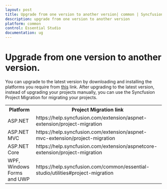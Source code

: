 ```yaml
---
layout: post
title: Upgrade from one version to another version| common | Syncfusion
description: upgrade from one version to another version
platform: common
control: Essential Studio
documentation: ug
---
```


# Upgrade from one version to another version.

You can upgrade to the latest version by downloading and installing the platforms you require from [this](https://www.syncfusion.com/downloads/latest-version) link. After upgrading to the latest version, instead of upgrading your projects manually, you can use the Syncfusion Project Migration for migrating your projects. 

<table>
<tr>
<th>
Platform</th><th>
Project Migration link</th></tr>
<tr>
<td>
ASP.NET</td><td>
https://help.syncfusion.com/extension/aspnet-extension/project-migration</td></tr>
<tr>
<td>
ASP.NET MVC</td><td>
https://help.syncfusion.com/extension/aspnet-mvc-extension/project-migration</td></tr>
<tr>
<td>
ASP.NET Core</td><td>
https://help.syncfusion.com/extension/aspnetcore-extension/project-migration</td></tr>
<tr>
<td>
WPF, Windows Forms and UWP</td><td>
https://help.syncfusion.com/common/essential-studio/utilities#project-migration</td></tr>
</table>